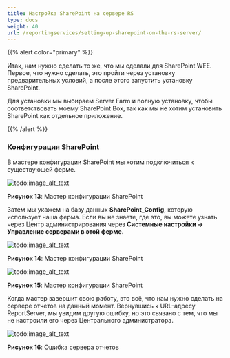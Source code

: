 ```yaml
---  
title: Настройка SharePoint на сервере RS  
type: docs  
weight: 40  
url: /reportingservices/setting-up-sharepoint-on-the-rs-server/  
---  
```


{{% alert color="primary" %}}  

Итак, нам нужно сделать то же, что мы сделали для SharePoint WFE. Первое, что нужно сделать, это пройти через установку предварительных условий, а после этого запустить установку SharePoint.  

Для установки мы выбираем Server Farm и полную установку, чтобы соответствовать моему SharePoint Box, так как мы не хотим установить SharePoint как отдельное приложение.  

{{% /alert %}}  
### **Конфигурация SharePoint**  
В мастере конфигурации SharePoint мы хотим подключиться к существующей ферме.  

![todo:image_alt_text](setting-up-sharepoint-on-the-rs-server_1.png)  

**Рисунок 13**: Мастер конфигурации SharePoint  

Затем мы укажем на базу данных **SharePoint_Config**, которую использует наша ферма. Если вы не знаете, где это, вы можете узнать через Центр администрирования через **Системные настройки -> Управление серверами в этой ферме.**  

![todo:image_alt_text](setting-up-sharepoint-on-the-rs-server_2.png)  

**Рисунок 14**: Мастер конфигурации SharePoint  

![todo:image_alt_text](setting-up-sharepoint-on-the-rs-server_3.png)  

**Рисунок 15**: Мастер конфигурации SharePoint  

Когда мастер завершит свою работу, это всё, что нам нужно сделать на сервере отчетов на данный момент. Вернувшись к URL-адресу ReportServer, мы увидим другую ошибку, но это связано с тем, что мы не настроили его через Центрального администратора.  

![todo:image_alt_text](setting-up-sharepoint-on-the-rs-server_4.png)  

**Рисунок 16**: Ошибка сервера отчетов  